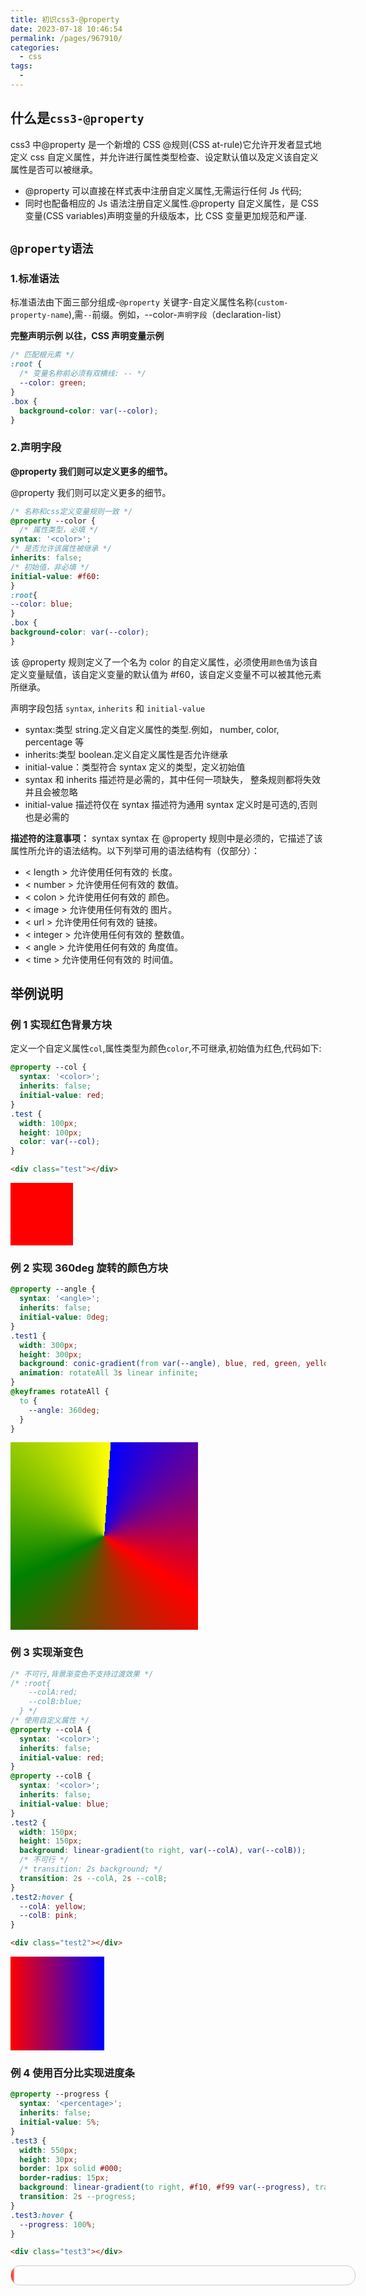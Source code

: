 ```yaml
---
title: 初识css3-@property
date: 2023-07-18 10:46:54
permalink: /pages/967910/
categories:
  - css
tags:
  -
---
```


## 什么是`css3-@property`

css3 中@property 是一个新增的 CSS @规则(CSS at-rule)它允许开发者显式地定义 css 自定义属性，并允许进行属性类型检查、设定默认值以及定义该自定义属性是否可以被继承。

- @property 可以直接在样式表中注册自定义属性,无需运行任何 Js 代码;
- 同时也配备相应的 Js 语法注册自定义属性.@property 自定义属性，是 CSS 变量(CSS variables)声明变量的升级版本，比 CSS 变量更加规范和严谨.

## `@property语法`

### 1.标准语法

标准语法由下面三部分组成-`@property` 关键字-自定义属性名称(`custom-property-name`),需`--`前缀。例如，--color-`声明字段`（declaration-list）

**完整声明示例 以往，CSS 声明变量示例**

```css
/* 匹配根元素 */
:root {
  /* 变量名称前必须有双横线: -- */
  --color: green;
}
.box {
  background-color: var(--color);
}
```

### 2.声明字段

**@property 我们则可以定义更多的细节。**

@property 我们则可以定义更多的细节。

```css
/* 名称和css定义变量规则一致 */
@property --color {
  /* 属性类型，必填 */
syntax: '<color>';
/* 是否允许该属性被继承 */
inherits: false;
/* 初始值，非必填 */
initial-value: #f60:
}
:root{
--color: blue;
}
.box {
background-color: var(--color);
}
```

该 @property 规则定义了一个名为 color 的自定义属性，必须使用`颜色值`为该自定义变量赋值，该自定义变量的默认值为 #f60，该自定义变量不可以被其他元素所继承。

声明字段包括 `syntax`, `inherits` 和 `initial-value`

- syntax:类型 string.定义自定义属性的类型.例如， number, color, percentage 等
- inherits:类型 boolean.定义自定义属性是否允许继承
- initial-value：类型符合 syntax 定义的类型，定义初始值
- syntax 和 inherits 描述符是必需的，其中任何一项缺失， 整条规则都将失效并且会被忽略
- initial-value 描述符仅在 syntax 描述符为通用 syntax 定义时是可选的,否则也是必需的

**描述符的注意事项：**
syntax
syntax 在 @property 规则中是必须的，它描述了该属性所允许的语法结构。以下列举可用的语法结构有（仅部分）：

- < length > 允许使用任何有效的 长度。
- < number > 允许使用任何有效的 数值。
- < colon > 允许使用任何有效的 颜色。
- < image > 允许使用任何有效的 图片。
- < url > 允许使用任何有效的 链接。
- < integer > 允许使用任何有效的 整数值。
- < angle > 允许使用任何有效的 角度值。
- < time > 允许使用任何有效的 时间值。

## 举例说明

### 例 1 实现红色背景方块

定义一个自定义属性`col`,属性类型为颜色`color`,不可继承,初始值为红色,代码如下:

```css
@property --col {
  syntax: '<color>';
  inherits: false;
  initial-value: red;
}
.test {
  width: 100px;
  height: 100px;
  color: var(--col);
}
```

```html
<div class="test"></div>
```

<style>
  @property --col {
  syntax: '<color>';
  inherits: false;
  initial-value: red;
}
.test {
  width: 100px;
  height: 100px;
  background-color: var(--col);
}
</style>
<div class="test"></div>

### 例 2 实现 360deg 旋转的颜色方块

```css
@property --angle {
  syntax: '<angle>';
  inherits: false;
  initial-value: 0deg;
}
.test1 {
  width: 300px;
  height: 300px;
  background: conic-gradient(from var(--angle), blue, red, green, yellow);
  animation: rotateAll 3s linear infinite;
}
@keyframes rotateAll {
  to {
    --angle: 360deg;
  }
}
```

<style>
  @property --angle {
  syntax: '<angle>';
  inherits: false;
  initial-value: 0deg;
}
.test1 {
  width: 300px;
  height: 300px;
  background: conic-gradient(from var(--angle), blue, red, green, yellow);
  animation: rotateAll 3s linear infinite;
}
@keyframes rotateAll {
  to {
    --angle: 360deg;
  }
}
</style>
<div class="test1"></div>

### 例 3 实现渐变色

```css
/* 不可行,背景渐变色不支持过渡效果 */
/* :root{
    --colA:red;
    --colB:blue;
  } */
/* 使用自定义属性 */
@property --colA {
  syntax: '<color>';
  inherits: false;
  initial-value: red;
}
@property --colB {
  syntax: '<color>';
  inherits: false;
  initial-value: blue;
}
.test2 {
  width: 150px;
  height: 150px;
  background: linear-gradient(to right, var(--colA), var(--colB));
  /* 不可行 */
  /* transition: 2s background; */
  transition: 2s --colA, 2s --colB;
}
.test2:hover {
  --colA: yellow;
  --colB: pink;
}
```

```html
<div class="test2"></div>
```

<style>
/* 不可行,背景渐变色不支持过渡效果 */
/* :root{
    --colA:red;
    --colB:blue;
  } */
/* 使用自定义属性 */
@property --colA {
  syntax: '<color>';
  inherits: false;
  initial-value: red;
}
@property --colB {
  syntax: '<color>';
  inherits: false;
  initial-value: blue;
}
.test2 {
  width: 150px;
  height: 150px;
  background: linear-gradient(to right, var(--colA), var(--colB));
  /* 不可行 */
  /* transition: 2s background; */
  transition: 2s --colA, 2s --colB;
}
.test2:hover {
  --colA: yellow;
  --colB: pink;
}
</style>
<div class="test2"></div>

### 例 4 使用百分比实现进度条

```css
@property --progress {
  syntax: '<percentage>';
  inherits: false;
  initial-value: 5%;
}
.test3 {
  width: 550px;
  height: 30px;
  border: 1px solid #000;
  border-radius: 15px;
  background: linear-gradient(to right, #f10, #f99 var(--progress), transparent var(--progress));
  transition: 2s --progress;
}
.test3:hover {
  --progress: 100%;
}
```

```html
<div class="test3"></div>
```

<style>
  @property --progress {
  syntax: '<percentage>';
  inherits: false;
  initial-value: 1%;
}
.test3 {
  width: 550px;
  height: 30px;
  border: 1px solid #ccc;
  border-radius: 15px;
  background: linear-gradient(to right, #f10, #f99 var(--progress), transparent var(--progress));
  transition: 2s --progress;
}
.test3:hover {
  --progress: 100%;
}
</style>
<div class="test3"></div>
